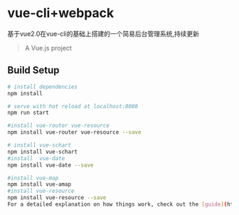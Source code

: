 # vue-cli+webpack
基于vue2.0在vue-cli的基础上搭建的一个简易后台管理系统,持续更新
> A Vue.js project

## Build Setup

``` bash
# install dependencies
npm install

# serve with hot reload at localhost:8080
npm run start

#install vue-router vue-resource
npm install vue-router vue-resource --save

# install vue-schart
npm install vue-schart
#install  vue-date
npm install vue-date --save

#install vue-map
npm install vue-amap
#install vue-resource
npm install vue-resource --save
For a detailed explanation on how things work, check out the [guide](http://vuejs-templates.github.io/webpack/) and [docs for vue-loader](http://vuejs.github.io/vue-loader).
